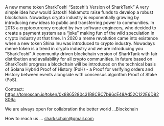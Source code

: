 A new meme token SharkToshi “Satoshi’s Version of SharkTank” A very simple idea how would Satoshi Nakamoto raise funds to develop a robust blockchain. Nowadays crypto industry is exponentially growing by introducing new ideas to public and transferring power to communities. In 2013 a cryptocurrency created by two software engineers, who decided to create a payment system as a “joke” making fun of the wild speculation in crypto industry at that time. In 2020 a meme revolution came into existence when a new token Shina Inu was introduced to crypto industry. Nowadays meme token is a trend in crypto industry and we are introducing you “SharkToshi” A community driven blockchain version of SharkTank with fair distribution and availability for all crypto communities. In future based on SharkToshi progress a blockchain will be introduced on the technical basis of Solana Hybrid Proof of History (PoH) - a Proof for verifying orders and History between events alongside with consensus algorithm Proof of Stake (PoS).
  
  Contract: https://tomoscan.io/token/0x8865280c31B8CBC7b96cE48Ad52C122E6D82806a
 
 
 We are always open for collabration the better world ...Blockchain
 
 How to reach us ... sharkschain@gmail.com


